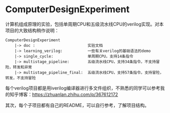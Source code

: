 # ComputerDesignExperiment
计算机组成原理的实验，包括单周期CPU和五级流水线CPU的verilog实现。对本项目的大致结构稍作说明：

```
ComputerDesignExperiment
	|-> doc : 						实验文档
	|-> learning_verilog:			一些有关verilog的基础语法的demo
	|-> single_cycle:				单周期CPU，支持14条指令
	|-> multistage_pipeline:		五级流水线CPU，支持34条指令，不支持冒险，转发和异常
	|-> multistage_pipeline_final:  五级流水线CPU，支持57条指令，支持冒险，转发，不支持冒险
```

每个verilog项目都是用iverilog编译器进行多文件组织，不熟悉的同学可以参考我的知乎博客：https://zhuanlan.zhihu.com/p/367612172

其次，每个子项目都有自己的README，可以自行参考，了解项目结构。

